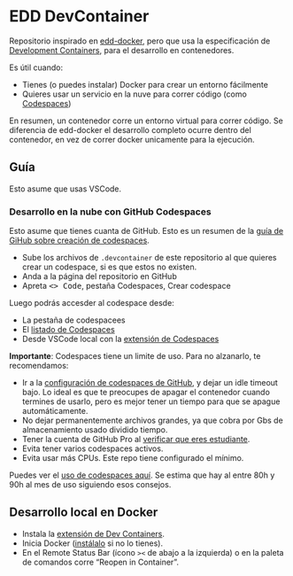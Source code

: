# EDD DevContainer

Repositorio inspirado en [edd-docker], pero que usa la especificación
de [Development Containers], para el desarrollo en contenedores.

Es útil cuando:
- Tienes (o puedes instalar) Docker para crear un entorno fácilmente
- Quieres usar un servicio en la nuve para correr código (como [Codespaces])

En resumen, un contenedor corre un entorno virtual para correr código.
Se diferencia de edd-docker el desarrollo completo ocurre dentro del
contenedor, en vez de correr docker unicamente para la ejecución.

[edd-docker]: https://github.com/IIC2133-PUC/edd-docker
[Development Containers]: https://containers.dev/
[Codespaces]: https://docs.github.com/en/codespaces/overview


## Guía

Esto asume que usas VSCode.

### Desarrollo en la nube con GitHub Codespaces

Esto asume que tienes cuanta de GitHub.
Esto es un resumen de la [guía de GiHub sobre creación de codespaces][g].

[g]: https://docs.github.com/es/codespaces/developing-in-codespaces/creating-a-codespace-for-a-repository

- Sube los archivos de `.devcontainer` de este repositorio al que
  quieres crear un codespace, si es que estos no existen.
- Anda a la página del repositorio en GitHub
- Apreta <kbd><> Code</kbd>, pestaña Codespaces, Crear codespace

Luego podrás accesder al codespace desde:
- La pestaña de codespacees
- El [listado de Codespaces](https://github.com/codespaces)
- Desde VSCode local con la [extensión de Codespaces][ext]

[ext]: https://marketplace.visualstudio.com/items?itemName=GitHub.codespaces

**Importante**: Codespaces tiene un limite de uso. Para no alzanarlo, te recomendamos:

- Ir a la [configuración de codespaces de GitHub](https://github.com/settings/codespaces),
  y dejar un idle timeout bajo. Lo ideal es que te preocupes de apagar
  el contenedor cuando termines de usarlo, pero es mejor tener un tiempo
  para que se apague automáticamente.
- No dejar permanentemente archivos grandes, ya que cobra por Gbs
  de almacenamiento usado dividido tiempo.
- Tener la cuenta de GitHub Pro al [verificar que eres estudiante](https://education.github.com/discount_requests/application).
- Evita tener varios codespaces activos.
- Evita usar más CPUs. Este repo tiene configurado el mínimo.

Puedes ver el [uso de codespaces aquí](https://github.com/settings/billing).
Se estima que hay al entre 80h y 90h al mes de uso siguiendo esos consejos.

## Desarrollo local en Docker

- Instala la [extensión de Dev Containers](https://marketplace.visualstudio.com/items?itemName=ms-vscode-remote.remote-containers).
- Inicia Docker ([instálalo](https://www.docker.com/products/docker-desktop/) si no lo tienes).
- En el Remote Status Bar (ícono `><` de abajo a la izquierda) o en la
  paleta de comandos corre “Reopen in Container”.
